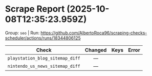# Scrape Report (2025-10-08T12:35:23.959Z)

Group: `seo`  |  Run: https://github.com/AlbertoRoca96/scraping-checks-scheduler/actions/runs/18344806125

| Check | Changed | Keys | Error |
|---|:---:|:--|:--|
| `playstation_blog_sitemap_diff` | — |  |  |
| `nintendo_us_news_sitemap_diff` | — |  |  |
